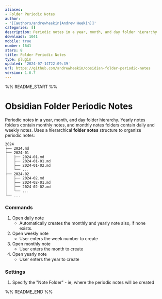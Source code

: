 ```yaml
---
aliases:
- Folder Periodic Notes
author:
- '[[authors/andrewheekin|Andrew Heekin]]'
categories: []
description: Periodic notes in a year, month, and day folder hierarchy.
downloads: 1041
mobile: true
number: 1641
stars: 8
title: Folder Periodic Notes
type: plugin
updated: '2024-07-14T22:09:39'
url: https://github.com/andrewheekin/obsidian-folder-periodic-notes
version: 1.0.7
---
```


%% README_START %%

# Obsidian Folder Periodic Notes

Periodic notes in a year, month, and day folder hierarchy. Yearly notes folders contain monthly notes, and monthly notes folders contain daily and weekly notes.
Uses a hierarchical **folder notes** structure to organize periodic notes:

```
2024
├── 2024.md
├── 2024-01
│   ├── 2024-01.md
│   ├── 2024-01-01.md
│   ├── 2024-01-02.md
│   └── ...
├── 2024-02
│   ├── 2024-02.md
│   ├── 2024-02-01.md
│   ├── 2024-02-02.md
│   └── ...
└── ...
```

### Commands
1. Open daily note
    - Automatically creates the monthly and yearly note also, if none exists.
2. Open weekly note
    - User enters the week number to create
3. Open monthly note
    - User enters the month to create
4. Open yearly note
    - User enters the year to create


### Settings
1. Specify the "Note Folder" - ie, where the periodic notes will be created


%% README_END %%